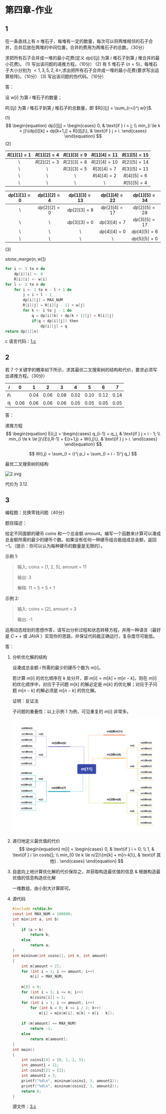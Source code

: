 

# 第四章-作业

## 1

在一条直线上有 $n$ 堆石子，每堆有一定的数量，每次可以将两堆相邻的石子合并，合并后放在两堆的中间位置，合并的费用为两堆石子的总数。（30分）

求把所有石子合并成一堆的最小花费(定义 $dp[i][j]$ 为第 $i$ 堆石子到第 $j$ 堆合并的最小花费)。
(1) 写出该问题的递推方程。（10分）
(2) 有 $5$ 堆石子 ($n=5$)，每堆石子大小分别为 $<1,3,5,2,4>$,求出把所有石子合并成一堆的最小花费(要求写出运算矩阵)。（10分）
(3) 写出该问题的伪代码。（10分）

答：

设 $w[i]$ 为第 $i$ 堆石子的数量；

$R[i][j]$ 为第 $i$ 堆石子到第 $j$ 堆石子的总数量，即 $R[i][j] = \sum_{r=i}^j w[r]$.

(1)
$$
\begin{equation}
  dp[i][j] = \begin{cases}
  0, & \text{if } i = j; \\
  min_{i \le k < j}\{dp[i][k] + dp[k+1,j] + R[i][j]\}, & \text{if } j > i.
  \end{cases}
  \end{equation}
$$
(2)

| $R[1][1] = 1$ | $R[1][2] = 4$ | $R[1][3] = 9$ | $R[1][4] = 11$ | $R[1][5] = 15$ |
| :-----------: | :----: | :---------: | :---: | :-------------: |
| \ | $R[2][2] = 3$ | $R[2][3] = 8$ | $R[2][4] = 10$ | $R[2][5] = 14$ |
| \ | \ | $R[3][3] = 5$ | $R[3][4] = 7$ | $R[3][5] = 11$ |
| \ | \ | \ | $R[4][4] = 2$ | $R[4][5] = 6$ |
| \ | \ | \ | \ | $R[5][5] = 4$ |

| $dp[1][1] = 0$ | $dp[1][2] = 4$ | $dp[1][3] = 13$ | $dp[1][4] = 22$ | $dp[1][5] = 34$ |
| :--------: | :--------: | :---------: | :---------: | :---------: |
| \ | $dp[2][2] = 0$ | $dp[2][3] = 8$ | $dp[2][4] = 17$ | $dp[2][5] = 28$ |
| \ | \ | $dp[3][3] = 0$ | $dp[3][4] = 7$  | $dp[3][5] = 17$ |
| \ | \ | \ | $dp[4][4] = 0$ | $dp[4][5] = 6$ |
| \ | \ | \ | \ | $dp[5][5] = 0$ |

(3)

$stone \_ merge(n,w[])$

```c
for i <- 1 to n do
    dp[i][i] <- 0
    R[i][i] <- w[i]
for l <- 2 to n do
    for i <- 1 to n - l + 1 do
        j = i + l - 1
        dp[i][j] = MAX_NUM
        R[i][j] = R[i][j - 1] + w[j]
        for k <- i to j - 1 do
            q = dp[i][k] + dp[k + 1][j] + R[i][j]
            if(q < dp[i][j]) then
                dp[i][j] = q
return dp[1][n]
```

c 语言代码：[1.c](1.c)

## 2

若 $7$ 个关键字的概率如下所示，求其最优二叉搜索树的结构和代价，要求必须写出递推方程。（30分）

|  $i$  |  0   |  1   |  2   |  3   |  4   |  5   |  6   |  7   |
| :---: | :--: | :--: | :--: | :--: | :--: | :--: | :--: | :--: |
| $p_i$ |      | 0.04 | 0.06 | 0.08 | 0.02 | 0.10 | 0.12 | 0.14 |
| $q_j$ | 0.06 | 0.06 | 0.06 | 0.06 | 0.05 | 0.05 | 0.05 | 0.05 |

答：

递推方程
$$
\begin{equation}
  E(i,j) = \begin{cases}
  q_{i-1} = q_j, & \text{if } j = i - 1; \\
  min_{i \le k \le j}\{E(i,R-1) + E(r+1,j) + W(i,j)\}, & \text{if } j > i.
  \end{cases}
  \end{equation}
$$

$$
W(i,j) = \sum_{l = i}^j p_l + \sum_{l = i - 1}^j q_l
$$

最优二叉搜索树的结构

![2.svg](2.svg)

代价为 $3.12$.

## 3

编程题：兑换零钱问题（40分）

题目描述：

给定不同面额的硬币 $coins$ 和一个总金额 $amount$。编写一个函数来计算可以凑成总金额所需的最少的硬币个数。如果没有任何一种硬币组合能组成总金额，返回$-1$。（提示：你可以认为每种硬币的数量是无限的）。

示例 $1$:

> 输入: coins = [1, 2, 5], amount = 11
>
> 输出: 3 
>
> 解释: 11 = 5 + 5 + 1

示例 $2$:

> 输入: coins = [2], amount = 3
>
> 输出: -1

运用动态规划的思想作答，请写出分析过程和状态转移方程，并用一种语言（最好是 $C++$ 或 $JAVA$ ）实现你的思路，并保证代码能正确运行，复杂度尽可能低。

答：

1. 分析优化解的结构

   设凑成总金额 $i$ 所需的最少的硬币个数为 $m[i]$。

   若计算 $m[i]$ 的优化顺序在 $k$ 处分开，即 $m[i] = m[k] + m[n-k]$，则在 $m[i]$ 的优化顺序中，对应于子问题 $m[k]$ 的解必定是 $m[k]$ 的优化解；对应于子问题 $m[n-k]$ 的解必须是 $m[n-k]$ 的优化解。

   证明：反证法

   子问题的重叠性：以上示例 $1$ 为例，可见重复的 $m[i]$ 非常多。

   ![3.1.svg](3.1.svg)
   
2. 递归地定义最优值的代价
   $$
   \begin{equation}
     m[i] = \begin{cases}
     0, & \text{if } i = 0; \\
     1, & \text{if } i \in costs[]; \\
     min_{0 \le k \le n/2}\{m[k] + m[n-k]\}, & \text{if 其他} .
    \end{cases}
    \end{equation}
   $$
   
3. 自底向上地计算优化解的代价保存之，并获取构造最优值的信息 & 根据构造最优值的信息构造优化解

   一维数组，由小到大计算即可。

4. 源代码

   ```c
   #include <stdio.h>
   const int MAX_NUM = 100000;
   int min(int a, int b)
   {
       if (a > b)
           return b;
       else
           return a;
   }
   int mininum(int coins[], int n, int amount)
   {
       int m[amount + 2];
       for (int i = 1; i <= amount; i++)
           m[i] = MAX_NUM;
   
       m[0] = 0;
       for (int i = 1; i <= n; i++)
           m[coins[i]] = 1;
       for (int i = 1; i <= amount; i++)
           for (int k = 0; k <= i / 2; k++)
               m[i] = min(m[i], m[k] + m[i - k]);
   
       if (m[amount] == MAX_NUM)
           return -1;
       else
           return m[amount];
   }
   int main()
   {
       int coins1[4] = {0, 1, 2, 5};
       int amount1 = 11;
       int coins2[2] = {2};
       int amount2 = 3;
       printf("%d\n", mininum(coins1, 3, amount1));
       printf("%d\n", mininum(coins2, 1, amount2));
       return 0;
   }
   ```

   源文件：[3.c](3.c)

